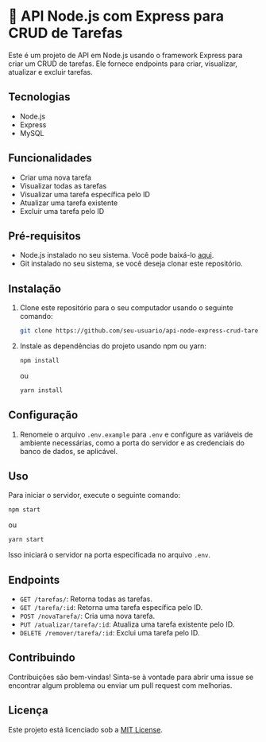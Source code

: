 # 🚀 API Node.js com Express para CRUD de Tarefas

Este é um projeto de API em Node.js usando o framework Express para criar um CRUD de tarefas. Ele fornece endpoints para criar, visualizar, atualizar e excluir tarefas.

## Tecnologias

- Node.js
- Express
- MySQL 
## Funcionalidades

- Criar uma nova tarefa
- Visualizar todas as tarefas
- Visualizar uma tarefa específica pelo ID
- Atualizar uma tarefa existente
- Excluir uma tarefa pelo ID
## Pré-requisitos

- Node.js instalado no seu sistema. Você pode baixá-lo [aqui](https://nodejs.org/).
- Git instalado no seu sistema, se você deseja clonar este repositório.

## Instalação

1. Clone este repositório para o seu computador usando o seguinte comando:

    ```bash
    git clone https://github.com/seu-usuario/api-node-express-crud-tarefas.git
    ```

2. Instale as dependências do projeto usando npm ou yarn:

    ```bash
    npm install
    ```

    ou

    ```bash
    yarn install
    ```

## Configuração

1. Renomeie o arquivo `.env.example` para `.env` e configure as variáveis de ambiente necessárias, como a porta do servidor e as credenciais do banco de dados, se aplicável.

## Uso

Para iniciar o servidor, execute o seguinte comando:

```bash
npm start
```

ou

```bash
yarn start
```

Isso iniciará o servidor na porta especificada no arquivo `.env`.

## Endpoints

- `GET /tarefas/`: Retorna todas as tarefas.
- `GET /tarefa/:id`: Retorna uma tarefa específica pelo ID.
- `POST /novaTarefa/`: Cria uma nova tarefa.
- `PUT /atualizar/tarefa/:id`: Atualiza uma tarefa existente pelo ID.
- `DELETE /remover/tarefa/:id`: Exclui uma tarefa pelo ID.

## Contribuindo

Contribuições são bem-vindas! Sinta-se à vontade para abrir uma issue se encontrar algum problema ou enviar um pull request com melhorias.

## Licença

Este projeto está licenciado sob a [MIT License](LICENSE).
